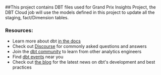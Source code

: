 ##This project contains DBT files used for Grand Prix Insights Project, the DBT Cloud job will use the models defined in this project to update all the staging, fact/Dimension tables.



### Resources:
- Learn more about dbt [in the docs](https://docs.getdbt.com/docs/introduction)
- Check out [Discourse](https://discourse.getdbt.com/) for commonly asked questions and answers
- Join the [dbt community](https://getdbt.com/community) to learn from other analytics engineers
- Find [dbt events](https://events.getdbt.com) near you
- Check out [the blog](https://blog.getdbt.com/) for the latest news on dbt's development and best practices
